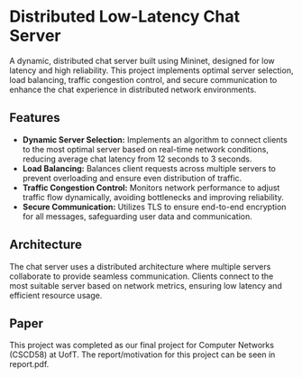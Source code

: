# Distributed Low-Latency Chat Server

A dynamic, distributed chat server built using Mininet, designed for low latency and high reliability. This project implements optimal server selection, load balancing, traffic congestion control, and secure communication to enhance the chat experience in distributed network environments.

## Features

- **Dynamic Server Selection:** Implements an algorithm to connect clients to the most optimal server based on real-time network conditions, reducing average chat latency from 12 seconds to 3 seconds.
- **Load Balancing:** Balances client requests across multiple servers to prevent overloading and ensure even distribution of traffic.
- **Traffic Congestion Control:** Monitors network performance to adjust traffic flow dynamically, avoiding bottlenecks and improving reliability.
- **Secure Communication:** Utilizes TLS to ensure end-to-end encryption for all messages, safeguarding user data and communication.

## Architecture

The chat server uses a distributed architecture where multiple servers collaborate to provide seamless communication. Clients connect to the most suitable server based on network metrics, ensuring low latency and efficient resource usage.

## Paper
This project was completed as our final project for Computer Networks (CSCD58) at UofT. The report/motivation for this project can be seen in report.pdf.
